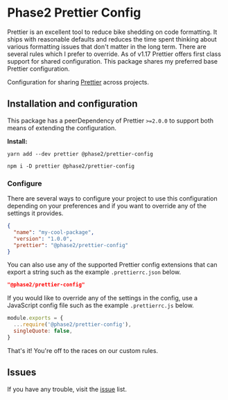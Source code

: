 # Phase2 Prettier Config

Prettier is an excellent tool to reduce bike shedding on code formatting. It
ships with reasonable defaults and reduces the time spent thinking about various
formatting issues that don't matter in the long term. There are several rules
which I prefer to override. As of v1.17 Prettier offers first class support for
shared configuration. This package shares my preferred base Prettier
configuration.

Configuration for sharing
[Prettier](https://prettier.io/docs/en/configuration.html#sharing-configurations)
across projects.

## Installation and configuration

This package has a peerDependency of Prettier `>=2.0.0` to support both means of
extending the configuration.

**Install:**

```shell
yarn add --dev prettier @phase2/prettier-config
```

```shell
npm i -D prettier @phase2/prettier-config
```

### Configure

There are several ways to configure your project to use this configuration
depending on your preferences and if you want to override any of the settings it
provides.

```json
{
  "name": "my-cool-package",
  "version": "1.0.0",
  "prettier": "@phase2/prettier-config"
}
```

You can also use any of the supported Prettier config extensions that can export
a string such as the example `.prettierrc.json` below.

```json
"@phase2/prettier-config"
```

If you would like to override any of the settings in the config, use a
JavaScript config file such as the example `.prettierrc.js` below.

```javascript
module.exports = {
  ...require('@phase2/prettier-config'),
  singleQuote: false,
}
```

That's it! You're off to the races on our custom rules.

## Issues

If you have any trouble, visit the
[issue](https://github.com/phase2/particle/issues) list.

